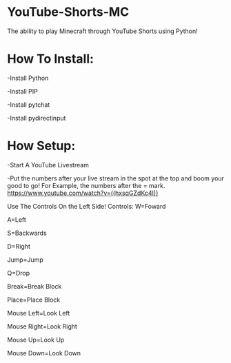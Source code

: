 # YouTube-Shorts-MC
The ability to play Minecraft through YouTube Shorts using Python! 

# How To Install:
-Install Python

-Install PIP

-Install pytchat

-Install pydirectinput

# How Setup:
-Start A YouTube Livestream

-Put the numbers after your live stream in the spot at the top and boom your good to go! For Example, the numbers after the = mark. https://www.youtube.com/watch?v=((hxsqGZdKc4I))

Use The Controls On the Left Side!
Controls:
W=Foward

A=Left

S=Backwards

D=Right

Jump=Jump

Q=Drop

Break=Break Block

Place=Place Block

Mouse Left=Look Left

Mouse Right=Look Right

Mouse Up=Look Up

Mouse Down=Look Down
